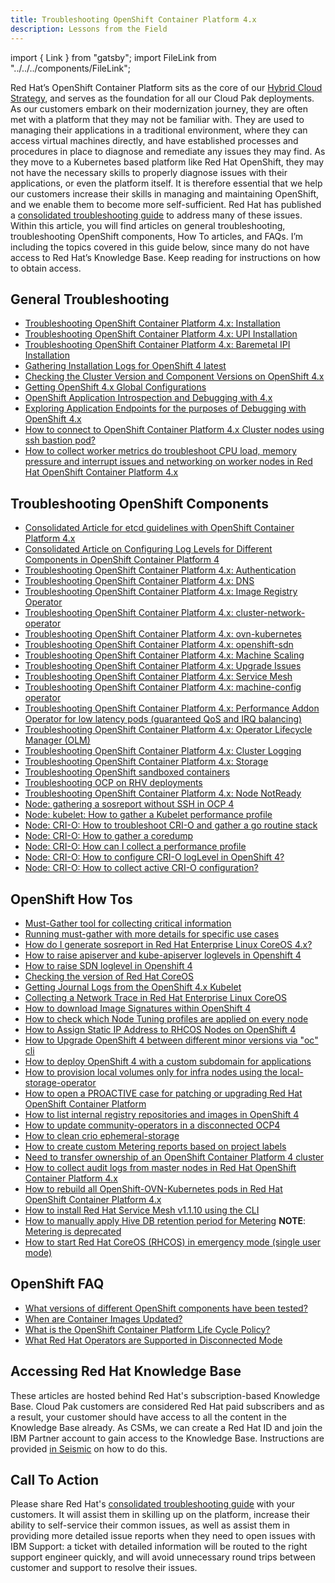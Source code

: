 ```yaml
---
title: Troubleshooting OpenShift Container Platform 4.x
description: Lessons from the Field
---
```


import { Link } from "gatsby";
import FileLink from "../../../components/FileLink";

Red Hat’s OpenShift Container Platform sits as the core of our [Hybrid Cloud Strategy](https://www.ibm.com/roadmaps/hybrid-cloud/), and serves
as the foundation for all our Cloud Pak deployments. As our customers embark on their
modernization journey, they are often met with a platform that they may not be familiar with.
They are used to managing their applications in a traditional environment, where they can
access virtual machines directly, and have established processes and procedures in place to
diagnose and remediate any issues they may find. As they move to a Kubernetes based platform
like Red Hat OpenShift, they may not have the necessary skills to properly diagnose issues with
their applications, or even the platform itself. It is therefore essential that we help our
customers increase their skills in managing and maintaining OpenShift, and we enable them to
become more self-sufficient.
Red Hat has published a [consolidated troubleshooting guide](https://access.redhat.com/articles/4217411) to address many of these issues.
Within this article, you will find articles on general troubleshooting, troubleshooting OpenShift
components, How To articles, and FAQs. I’m including the topics covered in this guide below,
since many do not have access to Red Hat’s Knowledge Base. Keep reading for instructions on
how to obtain access.

## General Troubleshooting

- [Troubleshooting OpenShift Container Platform 4.x:
  Installation](https://access.redhat.com/solutions/3780961)
- [Troubleshooting OpenShift Container Platform 4.x: UPI
  Installation](https://access.redhat.com/articles/4292081)
- [Troubleshooting OpenShift Container Platform 4.x: Baremetal IPI
  Installation](https://access.redhat.com/solutions/5551521)
- [Gathering Installation Logs for OpenShift 4
  latest](https://docs.openshift.com/container-platform/latest/installing/installing-troubleshooting.html)
- [Checking the Cluster Version and Component Versions on OpenShift
  4.x](https://access.redhat.com/solutions/3799561)
- [Getting OpenShift 4.x Global
  Configurations](https://access.redhat.com/solutions/3799701)
- [OpenShift Application Introspection and Debugging with
  4.x](https://access.redhat.com/articles/3787401)
- [Exploring Application Endpoints for the purposes of Debugging with
  OpenShift 4.x](https://access.redhat.com/articles/3793621)
- [How to connect to OpenShift Container Platform 4.x Cluster nodes
  using ssh bastion pod?](https://access.redhat.com/solutions/4073041)
- [How to collect worker metrics do troubleshoot CPU load, memory
  pressure and interrupt issues and networking on worker nodes in Red
  Hat OpenShift Container Platform
  4.x](https://access.redhat.com/solutions/5343671)

## Troubleshooting OpenShift Components

- [Consolidated Article for etcd guidelines with OpenShift Container
  Platform 4.x](https://access.redhat.com/articles/6967785)
- [Consolidated Article on Configuring Log Levels for Different
  Components in OpenShift Container Platform
  4](https://access.redhat.com/articles/7038425)
- [Troubleshooting OpenShift Container Platform 4.x:
  Authentication](https://access.redhat.com/articles/5900841)
- [Troubleshooting OpenShift Container Platform 4.x:
  DNS](https://access.redhat.com/solutions/3804501)
- [Troubleshooting OpenShift Container Platform 4.x: Image Registry
  Operator](https://access.redhat.com/solutions/3804741)
- [Troubleshooting OpenShift Container Platform 4.x:
  cluster-network-operator](https://access.redhat.com/solutions/3787121)
- [Troubleshooting OpenShift Container Platform 4.x:
  ovn-kubernetes](https://access.redhat.com/solutions/5726161)
- [Troubleshooting OpenShift Container Platform 4.x:
  openshift-sdn](https://access.redhat.com/solutions/3787161)
- [Troubleshooting OpenShift Container Platform 4.x: Machine
  Scaling](https://access.redhat.com/solutions/4171991)
- [Troubleshooting OpenShift Container Platform 4.x: Upgrade
  Issues](https://access.redhat.com/articles/4394111)
- [Troubleshooting OpenShift Container Platform 4.x: Service
  Mesh](https://access.redhat.com/solutions/4397631)
- [Troubleshooting OpenShift Container Platform 4.x: machine-config
  operator](https://access.redhat.com/articles/4550741)
- [Troubleshooting OpenShift Container Platform 4.x: Performance Addon
  Operator for low latency pods (guaranteed QoS and IRQ
  balancing)](https://access.redhat.com/solutions/6515671)
- [Troubleshooting OpenShift Container Platform 4.x: Operator
  Lifecycle Manager (OLM)](https://access.redhat.com/articles/5434131)
- [Troubleshooting OpenShift Container Platform 4.x: Cluster
  Logging](https://access.redhat.com/articles/5015121)
- [Troubleshooting OpenShift Container Platform 4.x:
  Storage](https://access.redhat.com/articles/6547871)
- [Troubleshooting OpenShift sandboxed
  containers](https://cloud.redhat.com/blog/sandboxed-containers-operator-from-zero-to-hero-the-hard-way-part-2)
- [Troubleshooting OCP on RHV
  deployments](https://access.redhat.com/articles/6956944)
- [Troubleshooting OpenShift Container Platform 4.x: Node
  NotReady](https://access.redhat.com/articles/5873322)
- [Node: gathering a sosreport without SSH in OCP
  4](https://access.redhat.com/solutions/4387261)
- [Node: kubelet: How to gather a Kubelet performance
  profile](https://access.redhat.com/solutions/6962611)
- [Node: CRI-O: How to troubleshoot CRI-O and gather a go routine
  stack](https://access.redhat.com/solutions/6479541)
- [Node: CRI-O: How to gather a
  coredump](https://access.redhat.com/solutions/5488871)
- [Node: CRI-O: How can I collect a performance
  profile](https://access.redhat.com/solutions/6446331)
- [Node: CRI-O: How to configure CRI-O logLevel in OpenShift
  4?](https://access.redhat.com/solutions/5133191)
- [Node: CRI-O: How to collect active CRI-O
  configuration?](https://access.redhat.com/solutions/6961499)

## OpenShift How Tos

- [Must-Gather tool for collecting critical
  information](https://docs.openshift.com/container-platform/latest/cli_reference/openshift_cli/administrator-cli-commands.html#oc-adm-must-gather)
- [Running must-gather with more details for specific use
  cases](https://access.redhat.com/solutions/5459251)
- [How do I generate sosreport in Red Hat Enterprise Linux CoreOS
  4.x?](https://access.redhat.com/solutions/3820762)
- [How to raise apiserver and kube-apiserver loglevels in Openshift
  4](https://access.redhat.com/solutions/5334891)
- [How to raise SDN loglevel in Openshift
  4](https://access.redhat.com/solutions/5311361)
- [Checking the version of Red Hat
  CoreOS](https://access.redhat.com/solutions/3787021)
- [Getting Journal Logs from the OpenShift 4.x
  Kubelet](https://access.redhat.com/solutions/3802181)
- [Collecting a Network Trace in Red Hat Enterprise Linux
  CoreOS](https://access.redhat.com/articles/4365651)
- [How to download Image Signatures within OpenShift
  4](https://access.redhat.com/solutions/4466691)
- [How to check which Node Tuning profiles are applied on every
  node](https://access.redhat.com/solutions/4448351)
- [How to Assign Static IP Address to RHCOS Nodes on OpenShift
  4](https://access.redhat.com/solutions/4175151)
- [How to Upgrade OpenShift 4 between different minor versions via
  \"oc\" cli](https://access.redhat.com/solutions/4606811)
- [How to deploy OpenShift 4 with a custom subdomain for
  applications](https://access.redhat.com/solutions/4658941)
- [How to provision local volumes only for infra nodes using the
  local-storage-operator](https://access.redhat.com/solutions/4984161)
- [How to open a PROACTIVE case for patching or upgrading Red Hat
  OpenShift Container
  Platform](https://access.redhat.com/solutions/3521621)
- [How to list internal registry repositories and images in OpenShift
  4](https://access.redhat.com/solutions/5177301)
- [How to update community-operators in a disconnected
  OCP4](https://access.redhat.com/solutions/5310041)
- [How to clean crio
  ephemeral-storage](https://access.redhat.com/solutions/5350721)
- [How to create custom Metering reports based on project
  labels](https://access.redhat.com/solutions/5413471)
- [Need to transfer ownership of an OpenShift Container Platform 4
  cluster](https://access.redhat.com/solutions/4661621)
- [How to collect audit logs from master nodes in Red Hat OpenShift
  Container Platform 4.x](https://access.redhat.com/solutions/5373481)
- [How to rebuild all OpenShift-OVN-Kubernetes pods in Red Hat
  OpenShift Container Platform
  4.x](https://access.redhat.com/solutions/6449381)
- [How to install Red Hat Service Mesh v1.1.10 using the
  CLI](https://access.redhat.com/solutions/5566581)
- [How to manually apply Hive DB retention period for
  Metering](https://access.redhat.com/solutions/5718101) **NOTE**: [Metering is deprecated](https://docs.openshift.com/container-platform/4.6/release_notes/ocp-4-6-release-notes.html#ocp-4-6-deprecated-removed-features)
- [How to start Red Hat CoreOS (RHCOS) in emergency mode (single user
  mode)](https://access.redhat.com/solutions/5500131)

## OpenShift FAQ

- [What versions of different OpenShift components have been
  tested?](https://access.redhat.com/articles/4128421)
- [When are Container Images
  Updated?](https://access.redhat.com/articles/2208321)
- [What is the OpenShift Container Platform Life Cycle Policy?](https://access.redhat.com/support/policy/updates/openshift)
- [What Red Hat Operators are Supported in Disconnected
  Mode](https://access.redhat.com/articles/4740011)

## Accessing Red Hat Knowledge Base

These articles are hosted behind Red Hat's subscription-based Knowledge
Base. Cloud Pak customers are considered Red Hat paid subscribers and as
a result, your customer should have access to all the content in the
Knowledge Base already. As CSMs, we can create a Red Hat ID and join the
IBM Partner account to gain access to the Knowledge Base. Instructions
are provided [in
Seismic](https://ibm.seismic.com/Link/Content/DCWfXWHpFXTRgGhWRDhTQpTbPDp8)
on how to do this.

## Call To Action

Please share Red Hat's [consolidated troubleshooting
guide](https://access.redhat.com/articles/4217411) with your customers.
It will assist them in skilling up on the platform, increase their
ability to self-service their common issues, as well as assist them in
providing more detailed issue reports when they need to open issues with
IBM Support: a ticket with detailed information will be routed to the
right support engineer quickly, and will avoid unnecessary round trips
between customer and support to resolve their issues.
